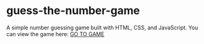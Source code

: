 # guess-the-number-game

A simple number guessing game built with HTML, CSS, and JavaScript. You can view the game here: [GO TO GAME](https://jaredreed.dev/javascript/guess-the-number-game/)
